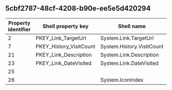## 5cbf2787-48cf-4208-b90e-ee5e5d420294

Property identifier | Shell property key | Shell name | Alias
--- | --- | --- | ---
2 | PKEY_Link_TargetUrl | System.Link.TargetUrl | 
7 | PKEY_History_VisitCount | System.History.VisitCount | 
21 | PKEY_Link_Description | System.Link.Description | 
23 | PKEY_Link_DateVisited | System.Link.DateVisited | 
25 |  |  | 
26 |  | System.IconIndex | 

